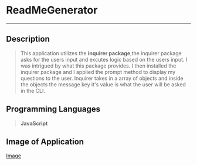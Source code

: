 # ReadMeGenerator
---
## Description

>This application utilizes the **inquirer package**,the inquirer package asks for the users input and excutes 
logic based on the users input. I was intrigued by what this package provides. I then installed the inquirer package and I applied the prompt method to display my questions to the user. Inquirer takes in a array of objects and inside the objects the message key it's value is what the user will be asked in the CLI.


## Programming Languages
>__JavaScript__

## Image of Application
[Image](www.google.com)


















 
